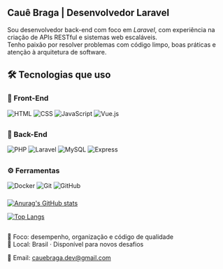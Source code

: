 ## Cauê Braga | Desenvolvedor Laravel

Sou desenvolvedor back-end com foco em *Laravel*, com experiência na criação de APIs RESTful e sistemas web escaláveis.  
Tenho paixão por resolver problemas com código limpo, boas práticas e atenção à arquitetura de software.


## 🛠️ Tecnologias que uso
### 🎨 Front-End
![HTML](https://skillicons.dev/icons?i=html)
![CSS](https://skillicons.dev/icons?i=css)
![JavaScript](https://skillicons.dev/icons?i=js)
![Vue.js](https://skillicons.dev/icons?i=vue)
##
### 🧰 Back-End
![PHP](https://skillicons.dev/icons?i=php)
![Laravel](https://skillicons.dev/icons?i=laravel)
![MySQL](https://skillicons.dev/icons?i=mysql)
![Express](https://skillicons.dev/icons?i=express)
##
### ⚙️ Ferramentas
![Docker](https://skillicons.dev/icons?i=docker)
![Git](https://skillicons.dev/icons?i=git)
![GitHub](https://skillicons.dev/icons?i=github)

### 

[![Anurag's GitHub stats](https://github-readme-stats.vercel.app/api?username=kakabraga&show_icons=true&theme=dracula)](https://github.com/anuraghazra/github-readme-stats)

[![Top Langs](https://github-readme-stats.vercel.app/api/top-langs/?username=kakabraga&layout=compact&theme=dracula)](https://github.com/anuraghazra/github-readme-stats)

##
🎯 Foco: desempenho, organização e código de qualidade  
📍 Local: Brasil · Disponível para novos desafios

📧 Email: cauebraga.dev@gmail.com
